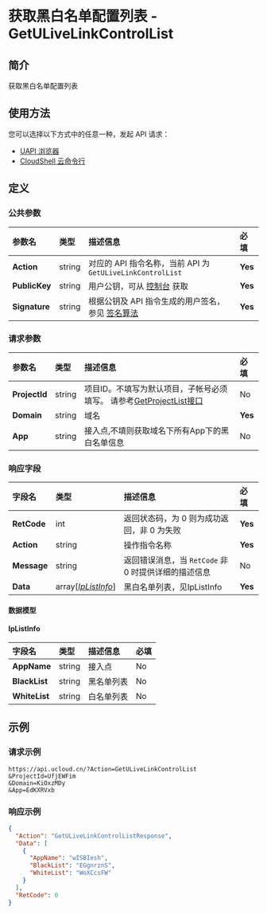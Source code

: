 # 获取黑白名单配置列表 - GetULiveLinkControlList

## 简介

获取黑白名单配置列表






## 使用方法

您可以选择以下方式中的任意一种，发起 API 请求：
- [UAPI 浏览器](https://console.ucloud.cn/uapi/detail?id=GetULiveLinkControlList)
- [CloudShell 云命令行](https://shell.ucloud.cn/)


## 定义

### 公共参数

| 参数名 | 类型 | 描述信息 | 必填 |
|:---|:---|:---|:---|
| **Action**     | string  | 对应的 API 指令名称，当前 API 为 `GetULiveLinkControlList`                        | **Yes** |
| **PublicKey**  | string  | 用户公钥，可从 [控制台](https://console.ucloud.cn/uapi/apikey) 获取                                             | **Yes** |
| **Signature**  | string  | 根据公钥及 API 指令生成的用户签名，参见 [签名算法](api/summary/signature.md)  | **Yes** |

### 请求参数

| 参数名 | 类型 | 描述信息 | 必填 |
|:---|:---|:---|:---|
| **ProjectId** | string | 项目ID。不填写为默认项目，子帐号必须填写。 请参考[GetProjectList接口](https://docs.ucloud.cn/api/summary/get_project_list) |No|
| **Domain** | string | 域名 |**Yes**|
| **App** | string | 接入点,不填则获取域名下所有App下的黑白名单信息 |No|

### 响应字段

| 字段名 | 类型 | 描述信息 | 必填 |
|:---|:---|:---|:---|
| **RetCode** | int | 返回状态码，为 0 则为成功返回，非 0 为失败 |**Yes**|
| **Action** | string | 操作指令名称 |**Yes**|
| **Message** | string | 返回错误消息，当 `RetCode` 非 0 时提供详细的描述信息 |No|
| **Data** | array[[*IpListInfo*](#IpListInfo)] | 黑白名单列表，见IpListInfo |**Yes**|

#### 数据模型


#### IpListInfo

| 字段名 | 类型 | 描述信息 | 必填 |
|:---|:---|:---|:---|
| **AppName** | string | 接入点 |No|
| **BlackList** | string | 黑名单列表 |No|
| **WhiteList** | string | 白名单列表 |No|

## 示例

### 请求示例
    
```
https://api.ucloud.cn/?Action=GetULiveLinkControlList
&ProjectId=UfjEWFim
&Domain=KiOxzMDy
&App=EdKXRVxb
```

### 响应示例
    
```json
{
  "Action": "GetULiveLinkControlListResponse",
  "Data": [
    {
      "AppName": "wISBIesh",
      "BlackList": "EGgnrznS",
      "WhiteList": "WoXCcsFW"
    }
  ],
  "RetCode": 0
}
```





